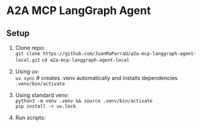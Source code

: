 # A2A MCP LangGraph Agent

## Setup

1. Clone repo:  
   `git clone https://github.com/JuanMaParraU/a2a-mcp-langgraph-agent-local.git`
    `cd a2a-mcp-langgraph-agent-local`

2. Using uv:  
   `uv sync`  # creates .venv automatically and installs dependencies
   `.venv/bin/activate`

3. Using standard venv:  
   `python3 -m venv .venv && source .venv/bin/activate`  
   `pip install -r uv.lock`

4. Run scripts:  
   
